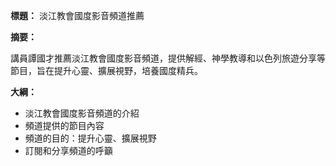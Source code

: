 **標題：** 淡江教會國度影音頻道推薦

**摘要：**

講員譚國才推薦淡江教會國度影音頻道，提供解經、神學教導和以色列旅遊分享等節目，旨在提升心靈、擴展視野，培養國度精兵。

**大綱：**

* 淡江教會國度影音頻道的介紹
* 頻道提供的節目內容
* 頻道的目的：提升心靈、擴展視野
* 訂閱和分享頻道的呼籲